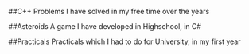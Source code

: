 ##C++ 
Problems I have solved in my free time over the years

##Asteroids
A game I have developed in Highschool, in C#

##Practicals
Practicals which I had to do for University, in my first year
